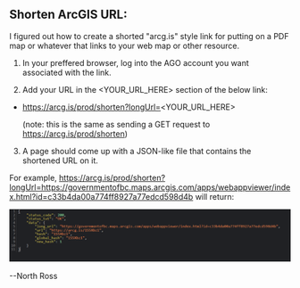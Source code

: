 ## Shorten ArcGIS URL: 

I figured out how to create a shorted "arcg.is" style link for putting on a PDF map or whatever that links to your web map or other resource.

1. In your preffered browser, log into the AGO account you want associated with the link.

2. Add your URL in the <YOUR_URL_HERE> section of the below link:

- https://arcg.is/prod/shorten?longUrl=<YOUR_URL_HERE>

   (note: this is the same as sending a GET request to https://arcg.is/prod/shorten)

3. A page should come up with a JSON-like file that contains the shortened URL on it.


For example, https://arcg.is/prod/shorten?longUrl=https://governmentofbc.maps.arcgis.com/apps/webappviewer/index.html?id=c33b4da00a774ff8927a77edcd598d4b will return:


![Screenshot of the response to submitting a GET request to the ArcGIS Url shortener.](img/link-shortening-get-request.png)

--North Ross
